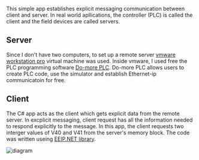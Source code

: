 This simple app establishes explicit messaging communication between client and server. In real world apllications, the controller (PLC) is called the client and the field devices are called servers. 

## Server

Since I don't have two computers, to set up a remote server [vmware workstation pro](https://www.vmware.com/ca/products/workstation-pro/workstation-pro-evaluation.html) virtual machine was used. Inside vmware, I used free the PLC programming software [Do-more PLC](https://www.automationdirect.com/adc/overview/catalog/programmable_controllers/do-more_series_(brx,_h2,_t1h)_plcs_(micro_modular_-a-_stackable)). Do-more PLC allows users to create PLC code, use the simulator and establish Ethernet-ip communicatoin for free. 


## Client

The C# app acts as the client which gets explicit data from the remote server. In excplicit messaging, client request has all the information needed to respond explicitly to the message. In this app, the client requests two interger values of V40 and V41 from the server's memory block. The code was written useing 
[EEIP.NET library](https://sourceforge.net/projects/eeip-net/).



![diagram](F:\SelfLearn\Ethernet\ExplicitMessaging\ExplicitMessaging\EthernetethernetIP.png) 


